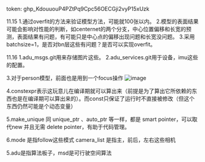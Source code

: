 token:   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

11.15
1.通过overfit的方法来验证模型方法，可能就100张以内。
2.模型的表面结果可能会影响对性能的判断，如centernet的两个分支，中心位置偏移和长宽的预测，表面结果有问题，有可能只是中心点的偏移出现问题和长宽没问题。
3.采用batchsize=1，是否对bn层这些有问题？是否可以实现overfit。

11.16
1.adu_msgs.git用来存储图片这些。
2.adu_services.git用于设备，imu这些的配置。

3.对于person模型，前面也是用到一个focus操作
![image](https://user-images.githubusercontent.com/32613232/141955844-3105159b-a49d-4a5a-93fd-f7a3fbdf2554.png)

4.constexpr表示这玩意儿在编译期就可以算出来（前提是为了算出它所依赖的东西也是在编译期可以算出来的）。而const只保证了运行时不直接被修改（但这个东西仍然可能是个动态变量）

5.make_unique 同 unique_ptr 、auto_ptr 等一样，都是 smart pointer，可以取代new 并且无需 delete pointer，有助于代码管理。

6.mode 是指follow这些模式   camera_list 是指主，前后，左右这些相机

5.adu是指算法板子，msd是可行驶空间算法
